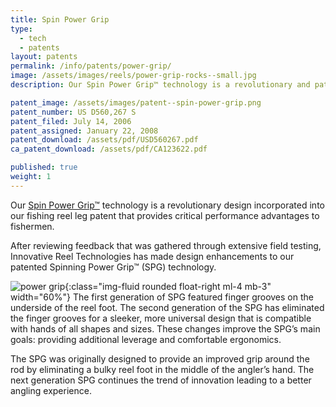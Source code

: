 ```yaml
---
title: Spin Power Grip
type: 
  - tech
  - patents
layout: patents
permalink: /info/patents/power-grip/
image: /assets/images/reels/power-grip-rocks--small.jpg
description: Our Spin Power Grip™ technology is a revolutionary and patented design that provides critical performance advantages to fishermen. 

patent_image: /assets/images/patent--spin-power-grip.png
patent_number: US D560,267 S
patent_filed: July 14, 2006
patent_assigned: January 22, 2008
patent_download: /assets/pdf/USD560267.pdf
ca_patent_download: /assets/pdf/CA123622.pdf

published: true
weight: 1
---
```


Our [Spin Power Grip™](/info/patents/power-grip/) technology is a revolutionary design incorporated into our fishing reel leg patent that provides critical performance advantages to fishermen.

After reviewing feedback that was gathered through extensive field testing, Innovative Reel Technologies has made design enhancements to our patented Spinning Power Grip™ (SPG) technology. 

![power grip](/assets/images/reels/power-grip-rocks--small.jpg){:class="img-fluid rounded float-right ml-4 mb-3" width="60%"}
The first generation of SPG featured finger grooves on the underside of the reel foot. The second generation of the SPG has eliminated the finger grooves for a sleeker, more universal design that is compatible with hands of all shapes and sizes. These changes improve the SPG’s main goals: providing additional leverage and comfortable ergonomics. 

The SPG was originally designed to provide an improved grip around the rod by eliminating a bulky reel foot in the middle of the angler’s hand. The next generation SPG continues the trend of innovation leading to a better angling experience.
